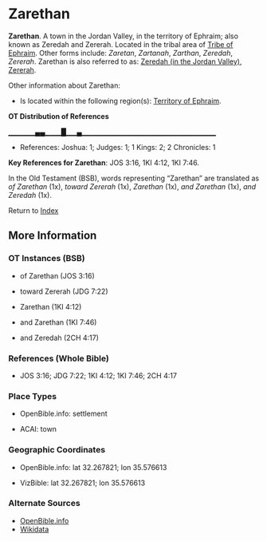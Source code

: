 # Zarethan
**Zarethan**. 
A town in the Jordan Valley, in the territory of Ephraim; also known as Zeredah and Zererah. 
Located in the tribal area of [Tribe of Ephraim](../../../groups/md/acai/Ephraim.md). 
Other forms include: 
*Zaretan*, *Zartanah*, *Zarthan*, *Zeredah*, *Zererah*. 
Zarethan is also referred to as: 
[Zeredah (in the Jordan Valley)](Zeredah.md), [Zererah](Zererah.md). 




Other information about Zarethan:


* Is located within the following region(s): 
[Territory of Ephraim](TerritoryOfEphraim.md). 


**OT Distribution of References**

▁▁▁▁▁▄▄▁▁▁█▁▁▄▁▁▁▁▁▁▁▁▁▁▁▁▁▁▁▁▁▁▁▁▁▁▁▁▁
* References: Joshua: 1; Judges: 1; 1 Kings: 2; 2 Chronicles: 1



**Key References for Zarethan**: 
JOS 3:16, 1KI 4:12, 1KI 7:46. 


In the Old Testament (BSB), words representing “Zarethan” are translated as 
*of Zarethan* (1x), *toward Zererah* (1x), *Zarethan* (1x), *and Zarethan* (1x), *and Zeredah* (1x). 




Return to [Index](00-Index.md)

## More Information

### OT Instances (BSB)

* of Zarethan (JOS 3:16)

* toward Zererah (JDG 7:22)

* Zarethan (1KI 4:12)

* and Zarethan (1KI 7:46)

* and Zeredah (2CH 4:17)



### References (Whole Bible)

* JOS 3:16; JDG 7:22; 1KI 4:12; 1KI 7:46; 2CH 4:17


### Place Types

* OpenBible.info: settlement

* ACAI: town



### Geographic Coordinates

* OpenBible.info: lat 32.267821; lon 35.576613

* VizBible: lat 32.267821; lon 35.576613



### Alternate Sources

* [OpenBible.info](https://www.openbible.info/geo/ancient/afa84ca)
* [Wikidata](http://www.wikidata.org/entity/Q147911)



